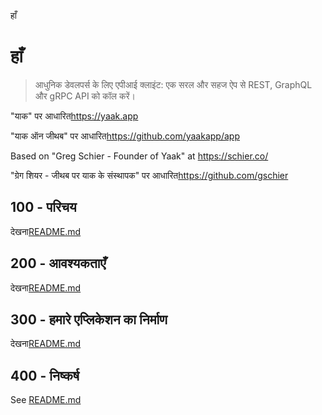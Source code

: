 हाँ

# हाँ

> आधुनिक डेवलपर्स के लिए एपीआई क्लाइंट: एक सरल और सहज ऐप से REST, GraphQL और gRPC API को कॉल करें।

"याक" पर आधारित<https://yaak.app>

"याक ऑन जीथब" पर आधारित<https://github.com/yaakapp/app>

Based on "Greg Schier - Founder of Yaak" at <https://schier.co/>

"ग्रेग शियर - जीथब पर याक के संस्थापक" पर आधारित<https://github.com/gschier>

## 100 - परिचय

देखना[README.md](./100/README.md)

## 200 - आवश्यकताएँ

देखना[README.md](./200/README.md)

## 300 - हमारे एप्लिकेशन का निर्माण

देखना[README.md](./300/README.md)

## 400 - निष्कर्ष

See [README.md](./400/README.md)
